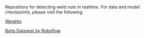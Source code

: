 Repostitory for detecting weld nuts in realtime.
For data and model checkpoints, please visit the following:


[Weights](https://drive.google.com/file/d/11UvzYCxhLIU88HEAZCH4x1_clzfPMzFa/view?usp=drive_link) 

[Bolts Datasest by Roboflow](https://universe.roboflow.com/oelghatitests/bolts2-idimd)

